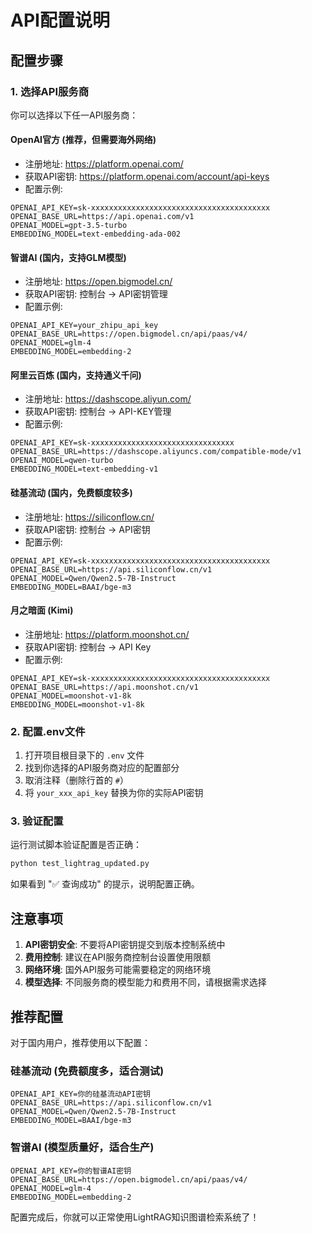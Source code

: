 # API配置说明

## 配置步骤

### 1. 选择API服务商

你可以选择以下任一API服务商：

#### OpenAI官方 (推荐，但需要海外网络)
- 注册地址: https://platform.openai.com/
- 获取API密钥: https://platform.openai.com/account/api-keys
- 配置示例:
```
OPENAI_API_KEY=sk-xxxxxxxxxxxxxxxxxxxxxxxxxxxxxxxxxxxxxxxx
OPENAI_BASE_URL=https://api.openai.com/v1
OPENAI_MODEL=gpt-3.5-turbo
EMBEDDING_MODEL=text-embedding-ada-002
```

#### 智谱AI (国内，支持GLM模型)
- 注册地址: https://open.bigmodel.cn/
- 获取API密钥: 控制台 -> API密钥管理
- 配置示例:
```
OPENAI_API_KEY=your_zhipu_api_key
OPENAI_BASE_URL=https://open.bigmodel.cn/api/paas/v4/
OPENAI_MODEL=glm-4
EMBEDDING_MODEL=embedding-2
```

#### 阿里云百炼 (国内，支持通义千问)
- 注册地址: https://dashscope.aliyun.com/
- 获取API密钥: 控制台 -> API-KEY管理
- 配置示例:
```
OPENAI_API_KEY=sk-xxxxxxxxxxxxxxxxxxxxxxxxxxxxxxxx
OPENAI_BASE_URL=https://dashscope.aliyuncs.com/compatible-mode/v1
OPENAI_MODEL=qwen-turbo
EMBEDDING_MODEL=text-embedding-v1
```

#### 硅基流动 (国内，免费额度较多)
- 注册地址: https://siliconflow.cn/
- 获取API密钥: 控制台 -> API密钥
- 配置示例:
```
OPENAI_API_KEY=sk-xxxxxxxxxxxxxxxxxxxxxxxxxxxxxxxxxxxxxxxx
OPENAI_BASE_URL=https://api.siliconflow.cn/v1
OPENAI_MODEL=Qwen/Qwen2.5-7B-Instruct
EMBEDDING_MODEL=BAAI/bge-m3
```

#### 月之暗面 (Kimi)
- 注册地址: https://platform.moonshot.cn/
- 获取API密钥: 控制台 -> API Key
- 配置示例:
```
OPENAI_API_KEY=sk-xxxxxxxxxxxxxxxxxxxxxxxxxxxxxxxxxxxxxxxx
OPENAI_BASE_URL=https://api.moonshot.cn/v1
OPENAI_MODEL=moonshot-v1-8k
EMBEDDING_MODEL=moonshot-v1-8k
```

### 2. 配置.env文件

1. 打开项目根目录下的 `.env` 文件
2. 找到你选择的API服务商对应的配置部分
3. 取消注释（删除行首的 `#`）
4. 将 `your_xxx_api_key` 替换为你的实际API密钥

### 3. 验证配置

运行测试脚本验证配置是否正确：

```bash
python test_lightrag_updated.py
```

如果看到 "✅ 查询成功" 的提示，说明配置正确。

## 注意事项

1. **API密钥安全**: 不要将API密钥提交到版本控制系统中
2. **费用控制**: 建议在API服务商控制台设置使用限额
3. **网络环境**: 国外API服务可能需要稳定的网络环境
4. **模型选择**: 不同服务商的模型能力和费用不同，请根据需求选择

## 推荐配置

对于国内用户，推荐使用以下配置：

### 硅基流动 (免费额度多，适合测试)
```
OPENAI_API_KEY=你的硅基流动API密钥
OPENAI_BASE_URL=https://api.siliconflow.cn/v1
OPENAI_MODEL=Qwen/Qwen2.5-7B-Instruct
EMBEDDING_MODEL=BAAI/bge-m3
```

### 智谱AI (模型质量好，适合生产)
```
OPENAI_API_KEY=你的智谱AI密钥
OPENAI_BASE_URL=https://open.bigmodel.cn/api/paas/v4/
OPENAI_MODEL=glm-4
EMBEDDING_MODEL=embedding-2
```

配置完成后，你就可以正常使用LightRAG知识图谱检索系统了！